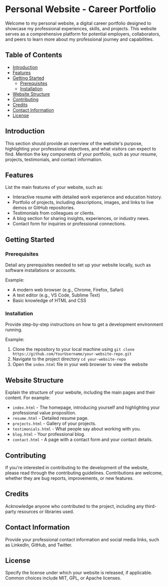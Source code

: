 # Personal Website - Career Portfolio

Welcome to my personal website, a digital career portfolio designed to showcase my professional experiences, skills, and projects. This website serves as a comprehensive platform for potential employers, collaborators, and peers to learn more about my professional journey and capabilities.

## Table of Contents

- [Introduction](#introduction)
- [Features](#features)
- [Getting Started](#getting-started)
  - [Prerequisites](#prerequisites)
  - [Installation](#installation)
- [Website Structure](#website-structure)
- [Contributing](#contributing)
- [Credits](#credits)
- [Contact Information](#contact-information)
- [License](#license)

## Introduction

This section should provide an overview of the website's purpose, highlighting your professional objectives, and what visitors can expect to find. Mention the key components of your portfolio, such as your resume, projects, testimonials, and contact information.

## Features

List the main features of your website, such as:
- Interactive resume with detailed work experience and education history.
- Portfolio of projects, including descriptions, images, and links to live demos or GitHub repositories.
- Testimonials from colleagues or clients.
- A blog section for sharing insights, experiences, or industry news.
- Contact form for inquiries or professional connections.

## Getting Started

### Prerequisites

Detail any prerequisites needed to set up your website locally, such as software installations or accounts.

Example:
- A modern web browser (e.g., Chrome, Firefox, Safari)
- A text editor (e.g., VS Code, Sublime Text)
- Basic knowledge of HTML and CSS

### Installation

Provide step-by-step instructions on how to get a development environment running.

Example:
1. Clone the repository to your local machine using `git clone https://github.com/YourUsername/your-website-repo.git`
2. Navigate to the project directory `cd your-website-repo`
3. Open the `index.html` file in your web browser to view the website

## Website Structure

Explain the structure of your website, including the main pages and their content. For example:

- `index.html` - The homepage, introducing yourself and highlighting your professional value proposition.
- `resume.html` - Detailed resume page.
- `projects.html` - Gallery of your projects.
- `testimonials.html` - What people say about working with you.
- `blog.html` - Your professional blog.
- `contact.html` - A page with a contact form and your contact details.

## Contributing

If you're interested in contributing to the development of the website, please read through the contributing guidelines. Contributions are welcome, whether they are bug reports, improvements, or new features.

## Credits

Acknowledge anyone who contributed to the project, including any third-party resources or libraries used.

## Contact Information

Provide your professional contact information and social media links, such as LinkedIn, GitHub, and Twitter.

## License

Specify the license under which your website is released, if applicable. Common choices include MIT, GPL, or Apache licenses.

